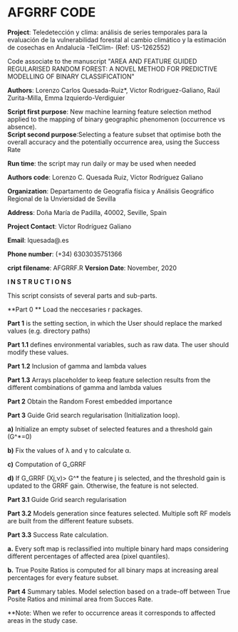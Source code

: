 # AFGRRF CODE

**Project**: Teledetección y clima: análisis de series temporales para la evaluación de la vulnerabilidad forestal al cambio climático y la estimación de cosechas en Andalucía -TelClim- (Ref: US-1262552)

Code associate to the manuscript "AREA AND FEATURE GUIDED REGULARISED RANDOM FOREST: A NOVEL METHOD FOR PREDICTIVE MODELLING OF BINARY CLASSIFICATION"

**Authors**: Lorenzo Carlos Quesada-Ruiz*, Victor Rodriguez-Galiano, Raúl Zurita-Milla, Emma Izquierdo-Verdiguier

**Script first purpose**: New machine learning feature selection method applied to the mapping of binary geographic  phenomenon (occurrence vs absence).                         
**Script second purpose**:Selecting a feature subset that optimise both the overall accuracy and the potentially occurrence area, using the Success Rate                           

**Run time**: the script may run daily  or may be used when needed

**Authors code**: Lorenzo C. Quesada Ruiz, Víctor Rodríguez Galiano 

**Organization**: Departamento de Geografía física y Análisis Geográfico Regional de la Unviersidad de Sevilla 

**Address**: Doña María de Padilla, 40002, Seville, Spain

**Project Contact**: Víctor Rodríguez Galiano

**Email**: lquesada@.es

**Phone number**: (+34) 6303035751366


**cript filename**: AFGRRF.R
**Version Date**: November, 2020


**I N S T R U C T I O N S**

This script consists of several parts and sub-parts.

**Part 0 **   Load the neccesaries r packages. 

**Part 1**    is the setting section, in which the User should replace the marked values (e.g. directory paths)

**Part 1.1**  defines environmental variables, such as raw data. The user should modify these values.

**Part 1.2**  Inclusion of gamma and lambda values

**Part 1.3**  Arrays placeholder to keep feature selection results from the different combinations of gamma and lambda values

**Part 2**    Obtain the Random Forest embedded importance

**Part 3**    Guide Grid search regularisation (Initialization loop). 

**a)** Initialize an empty subset of selected features and a threshold gain (G^*=0)

**b)** Fix the values of λ and γ to calculate α.

**c)** 	Computation of G_GRRF

**d)** If G_GRRF (Xj,ν)> G^*  the feature j is selected, and the threshold gain is updated to the GRRF gain. Otherwise, the feature is not selected.

**Part 3.1**  Guide Grid search regularisation

**Part 3.2**  Models generation since features selected. Multiple soft RF models are built from the different feature subsets.

**Part 3.3**  Success Rate calculation. 

**a.**	Every soft map is reclassified into multiple binary hard maps considering different percentages of affected area (pixel quantiles).

**b.**	True Posite Ratios is computed for all binary maps at increasing areal percentages for every feature subset.

**Part 4**    Summary tables. Model selection based on a trade-off between True Posite Ratios and minimal area from Succes Rate.


**Note:     When we refer to occurrence areas it corresponds to affected areas in the study case.

